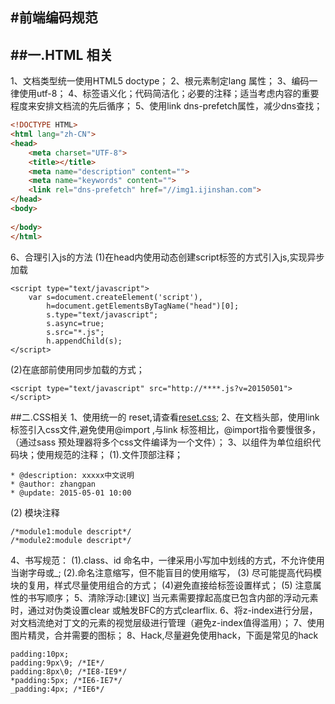 #前端编码规范
------
##一.HTML 相关
------
1、文档类型统一使用HTML5 doctype；
2、根元素制定lang 属性<html lang="zh-CN">；
3、编码一律使用utf-8；
4、标签语义化；代码简洁化；必要的注释；适当考虑内容的重要程度来安排文档流的先后循序；
5、使用link dns-prefetch属性，减少dns查找；
```html
<!DOCTYPE HTML>
<html lang="zh-CN">
<head>
	<meta charset="UTF-8">
	<title></title>
	<meta name="description" content="">
	<meta name="keywords" content="">
	<link rel="dns-prefetch" href="//img1.ijinshan.com">
</head>
<body>
	
</body>
</html>
```
6、合理引入js的方法
(1)在head内使用动态创建script标签的方式引入js,实现异步加载
```
<script type="text/javascript">
    var s=document.createElement('script'),
        h=document.getElementsByTagName("head")[0];
        s.type="text/javascript";
        s.async=true;
        s.src="*.js";
        h.appendChild(s);
</script>
```
(2)在底部</body>前使用同步加载的方式；
```
<script type="text/javascript" src="http://****.js?v=20150501"></script>
```
##二.CSS相关
1、使用统一的 reset,请查看[reset.css](reset.css);
2、在文档头部，使用link标签引入css文件,避免使用@import ,与link 标签相比，@import指令要慢很多，（通过sass 预处理器将多个css文件编译为一个文件）；
3、以组件为单位组织代码块；使用规范的注释；
(1).文件顶部注释；
```
* @description: xxxxx中文说明
* @author: zhangpan
* @update: 2015-05-01 10:00
```
(2) 模块注释
```
/*module1:module descript*/
/*module2:module descript*/
```
4、书写规范：
(1).class、id 命名中，一律采用小写加中划线的方式，不允许使用当谢字母或_;
(2).命名注意缩写，但不能盲目的使用缩写，
(3) 尽可能提高代码模块的复用，样式尽量使用组合的方式；
(4)避免直接给标签设置样式；
(5) 注意属性的书写顺序；
5、清除浮动:[建议] 当元素需要撑起高度已包含内部的浮动元素时，通过对伪类设置clear 或触发BFC的方式clearflix.
6、将z-index进行分层，对文档流绝对丁文的元素的视觉层级进行管理（避免z-index值得滥用）；
7、使用图片精灵，合并需要的图标；
8、Hack,尽量避免使用hack，下面是常见的hack
```
padding:10px;
padding:9px\9; /*IE*/
padding:8px\0; /*IE8-IE9*/
*padding:5px; /*IE6-IE7*/
_padding:4px; /*IE6*/
```